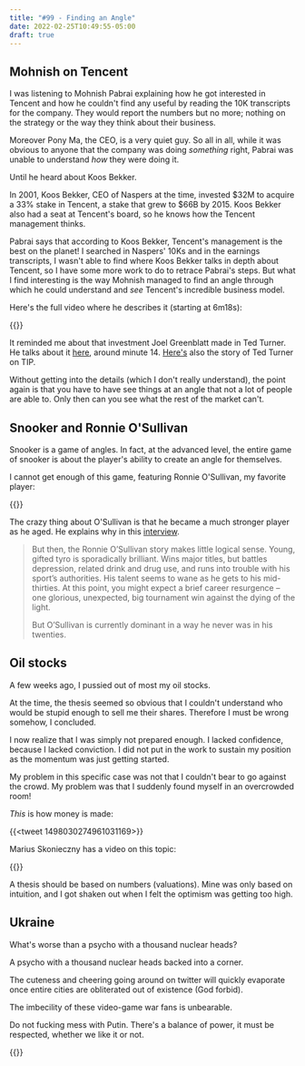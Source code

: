 ```yaml
---
title: "#99 - Finding an Angle"
date: 2022-02-25T10:49:55-05:00
draft: true
---
```


## Mohnish on Tencent

I was listening to Mohnish Pabrai explaining how he got interested in Tencent and how he couldn't find any useful by reading the 10K transcripts for the company. They would report the numbers but no more; nothing on the strategy or the way they think about their business.

Moreover Pony Ma, the CEO, is a very quiet guy. So all in all, while it was obvious to anyone that the company was doing _something_ right, Pabrai was unable to understand _how_ they were doing it.

Until he heard about Koos Bekker.

In 2001, Koos Bekker, CEO of Naspers at the time, invested $32M to acquire a 33% stake in Tencent, a stake that grew to $66B by 2015. Koos Bekker also had a seat at Tencent's board, so he knows how the Tencent management thinks.

Pabrai says that according to Koos Bekker, Tencent's management is the best on the planet! I searched in Naspers' 10Ks and in the earnings transcripts, I wasn't able to find where Koos Bekker talks in depth about Tencent, so I have some more work to do to retrace Pabrai's steps. But what I find interesting is the way Mohnish managed to find an angle through which he could understand and _see_ Tencent's incredible business model.

Here's the full video where he describes it (starting at 6m18s):

{{<youtube _7UfqjD3IEg>}}

It reminded me about that investment Joel Greenblatt made in Ted Turner. He talks about it [here](https://www.youtube.com/watch?v=8ZiLLjtAtyU&t=3370s), around minute 14. [Here's](https://castbox.fm/episode/TIP-084-%3A-Billionaire-Ted-Turner's-Story-(Business-Podcast)-id483309-id29258370?country=us) also the story of Ted Turner on TIP.

Without getting into the details (which I don't really understand), the point again is that you have to have see things at an angle that not a lot of people are able to. Only then can you see what the rest of the market can't.

## Snooker and Ronnie O'Sullivan

Snooker is a game of angles. In fact, at the advanced level, the entire game of snooker is about the player's ability to create an angle for themselves.

I cannot get enough of this game, featuring Ronnie O'Sullivan, my favorite player:

{{<youtube GYnP-Yojeng>}}

The crazy thing about O'Sullivan is that he became a much stronger player as he aged. He explains why in this [interview](https://talksport.com/sport/snooker/138573/angles-and-demons-ronnie-osullivan-snooker-life-and-his-bid-world-championship-glory/).

<blockquote>

But then, the Ronnie O’Sullivan story makes little logical sense. Young, gifted tyro is sporadically brilliant. Wins major titles, but battles depression, related drink and drug use, and runs into trouble with his sport’s authorities. His talent seems to wane as he gets to his mid-thirties. At this point, you might expect a brief career resurgence – one glorious, unexpected, big tournament win against the dying of the light.

But O’Sullivan is currently dominant in a way he never was in his twenties.
</blockquote>

## Oil stocks

A few weeks ago, I pussied out of most my oil stocks. 

At the time, the thesis seemed so obvious that I couldn't understand who would be stupid enough to sell me their shares. Therefore I must be wrong somehow, I concluded. 

I now realize that I was simply not prepared enough. I lacked confidence, because I lacked conviction. I did not put in the work to sustain my position as the momentum was just getting started.

My problem in this specific case was not that I couldn't bear to go against the crowd. My problem was that I suddenly found myself in an overcrowded room! 

_This_ is how money is made:

{{<tweet 1498030274961031169>}}

Marius Skonieczny has a video on this topic:

{{<youtube uQ_sWEOlYU>}}

A thesis should be based on numbers (valuations). Mine was only based on intuition, and I got shaken out when I felt the optimism was getting too high.

## Ukraine

What's worse than a psycho with a thousand nuclear heads?

A psycho with a thousand nuclear heads backed into a corner.

The cuteness and cheering going around on twitter will quickly evaporate once entire cities are obliterated out of existence (God forbid).

The imbecility of these video-game war fans is unbearable.

Do not fucking mess with Putin. There's a balance of power, it must be respected, whether we like it or not.

{{<youtube JrMiSQAGOS4>}}





